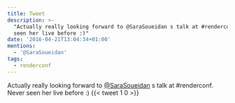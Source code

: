 ```yaml
---
title: Tweet
description: >-
  "Actually really looking forward to @SaraSoueidan s talk at #renderconf. Never
  seen her live before :)"
date: '2016-04-21T13:04:34+01:00'
mentions:
  - '@SaraSoueidan'
tags:
  - renderconf
---
```

Actually really looking forward to [@SaraSoueidan](https://twitter.com/@SaraSoueidan) s talk at #renderconf. Never seen her live before :)
      {{< tweet 1 0 >}}
    

